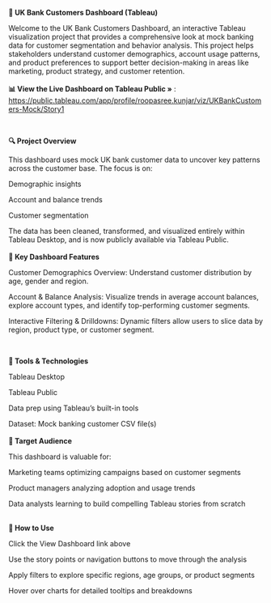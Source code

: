 **🏦 UK Bank Customers Dashboard (Tableau)**

Welcome to the UK Bank Customers Dashboard, an interactive Tableau visualization project that provides a comprehensive look at mock banking data for customer segmentation and behavior analysis. This project helps stakeholders understand customer demographics, account usage patterns, and product preferences to support better decision-making in areas like marketing, product strategy, and customer retention.  
<br/>
**📊 View the Live Dashboard on Tableau Public »** : https://public.tableau.com/app/profile/roopasree.kunjar/viz/UKBankCustomers-Mock/Story1  

<br/>  

**🔍 Project Overview**

This dashboard uses mock UK bank customer data to uncover key patterns across the customer base. The focus is on:

Demographic insights

Account and balance trends

Customer segmentation


The data has been cleaned, transformed, and visualized entirely within Tableau Desktop, and is now publicly available via Tableau Public.  
<br/>
**📌 Key Dashboard Features**

Customer Demographics Overview: 
Understand customer distribution by age, gender and region.

Account & Balance Analysis: 
Visualize trends in average account balances, explore account types, and identify top-performing customer segments.

Interactive Filtering & Drilldowns: 
Dynamic filters allow users to slice data by region, product type, or customer segment.    

<br/>

**🧰 Tools & Technologies**

Tableau Desktop

Tableau Public

Data prep using Tableau’s built-in tools

Dataset: Mock banking customer CSV file(s)  
<br/>
**👥 Target Audience**

This dashboard is valuable for:

Marketing teams optimizing campaigns based on customer segments

Product managers analyzing adoption and usage trends

Data analysts learning to build compelling Tableau stories from scratch  
<br/>

**🚀 How to Use**

Click the View Dashboard link above

Use the story points or navigation buttons to move through the analysis

Apply filters to explore specific regions, age groups, or product segments

Hover over charts for detailed tooltips and breakdowns

